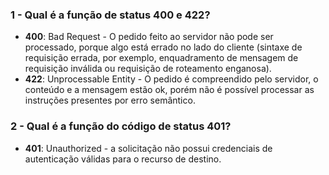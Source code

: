 ### 1 - Qual é a função de status 400 e 422?
- **400**: Bad Request - O pedido feito ao servidor não pode ser processado, porque algo está errado no lado do cliente (sintaxe de requisição errada, por exemplo, enquadramento de mensagem de requisição inválida ou requisição de roteamento enganosa).
- **422**: Unprocessable Entity - O pedido é compreendido pelo servidor, o conteúdo e a mensagem estão ok, porém não é possível processar as instruções presentes por erro semântico.

### 2 - Qual é a função do código de status 401?
- **401**: Unauthorized - a solicitação não possui credenciais de autenticação válidas para o recurso de destino.
